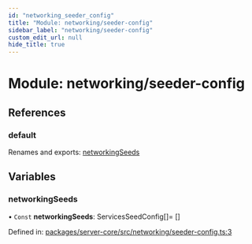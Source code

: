 ```yaml
---
id: "networking_seeder_config"
title: "Module: networking/seeder-config"
sidebar_label: "networking/seeder-config"
custom_edit_url: null
hide_title: true
---
```


# Module: networking/seeder-config

## References

### default

Renames and exports: [networkingSeeds](networking_seeder_config.md#networkingseeds)

## Variables

### networkingSeeds

• `Const` **networkingSeeds**: ServicesSeedConfig[]= []

Defined in: [packages/server-core/src/networking/seeder-config.ts:3](https://github.com/xr3ngine/xr3ngine/blob/2d83606b6/packages/server-core/src/networking/seeder-config.ts#L3)
